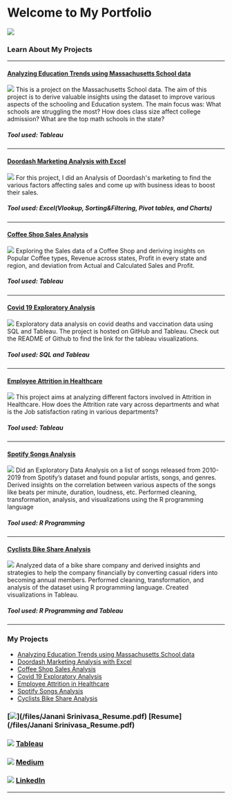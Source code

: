 # Welcome to My Portfolio
[<img src="images/Janani Teklur Srinivasa.gif?raw=true"/>](www.linkedin.com/in/janani-teklur-srinivasa)






### Learn About My Projects

---

#### [Analyzing Education Trends using Massachusetts School data](https://www.linkedin.com/pulse/from-data-points-discoveries-massachusetts-schooling-janani/)
[<img src="images/Massachusetts_cover_image.png?raw=true"/>](https://www.linkedin.com/pulse/from-data-points-discoveries-massachusetts-schooling-janani/)
This is a project on the Massachusetts School data. The aim of this project is to derive valuable insights using the dataset to improve various aspects of the schooling and Education system. The main focus was: 
What schools are struggling the most?
How does class size affect college admission?
What are the top math schools in the state?
##### Tool used: Tableau

---

#### [Doordash Marketing Analysis with Excel](https://www.linkedin.com/pulse/dashing-data-unveiling-doordashs-delicious-secrets-teklur-srinivasa/)
[<img src="images/Doordash Cover Image.png?raw=true"/>](https://www.linkedin.com/pulse/dashing-data-unveiling-doordashs-delicious-secrets-teklur-srinivasa/)
For this project, I did an Analysis of Doordash's marketing to find the various factors affecting sales and come up with business ideas to boost their sales.
##### Tool used: Excel(Vlookup, Sorting&Filtering, Pivot tables, and Charts)



---


#### [Coffee Shop Sales Analysis](https://medium.com/@jananibalaji20/coffee-sales-analysis-ae9da514fb30)
[<img src="images/Coffee Shop.png?raw=true"/>](https://medium.com/@jananibalaji20/coffee-sales-analysis-ae9da514fb30)
Exploring the Sales data of a Coffee Shop and deriving insights on Popular Coffee types, Revenue across states, Profit in every state and region, and deviation from Actual and Calculated Sales and Profit.
##### Tool used: Tableau

---

#### [Covid 19 Exploratory Analysis](https://github.com/JananiTeklurSrinivasa/SQL-PortfolioProjects/blob/main/SQLCovidprojectqueries.sql)
[<img src="images/Covid19_thumbnail.png?raw=true"/>](https://github.com/JananiTeklurSrinivasa/SQL-PortfolioProjects/blob/main/SQLCovidprojectqueries.sql)
Exploratory data analysis on covid deaths and vaccination data using SQL and Tableau. The project is hosted on GitHub and Tableau. Check out the README of Github to find the link for the tableau visualizations.
##### Tool used: SQL and Tableau

---

#### [Employee Attrition in Healthcare](https://medium.com/@jananibalaji20/employee-attrition-in-healthcare-eda-5c436b8fe966)
[<img src="images/Healthcare Attrition cover.jpg?raw=true"/>](https://medium.com/@jananibalaji20/employee-attrition-in-healthcare-eda-5c436b8fe966)
This project aims at analyzing different factors involved in Attrition in Healthcare. How does the Attrition rate vary across departments and what is the Job satisfaction rating in various departments?
##### Tool used: Tableau

---

#### [Spotify Songs Analysis](https://medium.com/@jananibalaji20/spotify-data-analysis-eda-b585970d8bd2)
[<img src="images/Spotify_cover_image.jpg?raw=true"/>](https://medium.com/@jananibalaji20/spotify-data-analysis-eda-b585970d8bd2)
Did an Exploratory Data Analysis on a list of songs released from 2010-2019 from Spotify’s dataset and found popular artists, songs, and genres. Derived insights on the correlation between various aspects of the songs like beats per minute, duration, loudness, etc.
Performed cleaning, transformation, analysis, and visualizations using the R programming language
##### Tool used: R Programming


---

#### [Cyclists Bike Share Analysis](https://medium.com/@jananibalaji20/google-capstone-project-cyclistic-bike-share-analysis-d18dacbcde94)
[<img src="images/Cyclist Bike share.png?raw=true"/>](https://medium.com/@jananibalaji20/google-capstone-project-cyclistic-bike-share-analysis-d18dacbcde94)
Analyzed data of a bike share company and derived insights and strategies to help the company financially by converting casual riders into becoming annual members. 
Performed cleaning, transformation, and analysis of the dataset using R programming language.
Created visualizations in Tableau.
##### Tool used: R Programming and Tableau








---
### My Projects
- [Analyzing Education Trends using Massachusetts School data](https://www.linkedin.com/pulse/from-data-points-discoveries-massachusetts-schooling-janani/)
- [Doordash Marketing Analysis with Excel](https://www.linkedin.com/pulse/dashing-data-unveiling-doordashs-delicious-secrets-teklur-srinivasa/)
- [Coffee Shop Sales Analysis](https://medium.com/@jananibalaji20/coffee-sales-analysis-ae9da514fb30)
- [Covid 19 Exploratory Analysis](https://github.com/JananiTeklurSrinivasa/SQL-PortfolioProjects/blob/main/SQLCovidprojectqueries.sql)
- [Employee Attrition in Healthcare](https://medium.com/@jananibalaji20/employee-attrition-in-healthcare-eda-5c436b8fe966)
- [Spotify Songs Analysis](https://medium.com/@jananibalaji20/spotify-data-analysis-eda-b585970d8bd2)
- [Cyclists Bike Share Analysis](https://medium.com/@jananibalaji20/google-capstone-project-cyclistic-bike-share-analysis-d18dacbcde94)


### [<img src="images/resume icon.jpg?raw=true"/>](/files/Janani Srinivasa_Resume.pdf) [Resume](/files/Janani Srinivasa_Resume.pdf)     
### [<img src="images/tableau icon.png?raw=true"/>](https://public.tableau.com/app/profile/janani.t.s) [Tableau](https://public.tableau.com/app/profile/janani.t.s) 
### [<img src="images/medium icon.png?raw=true"/>](https://medium.com/@jananibalaji20) [Medium](https://medium.com/@jananibalaji20)     
### [<img src="images/Linkedin icon.png?raw=true"/>](https://www.linkedin.com/in/janani-teklur-srinivasa/) [LinkedIn](https://www.linkedin.com/in/janani-teklur-srinivasa/)

---


